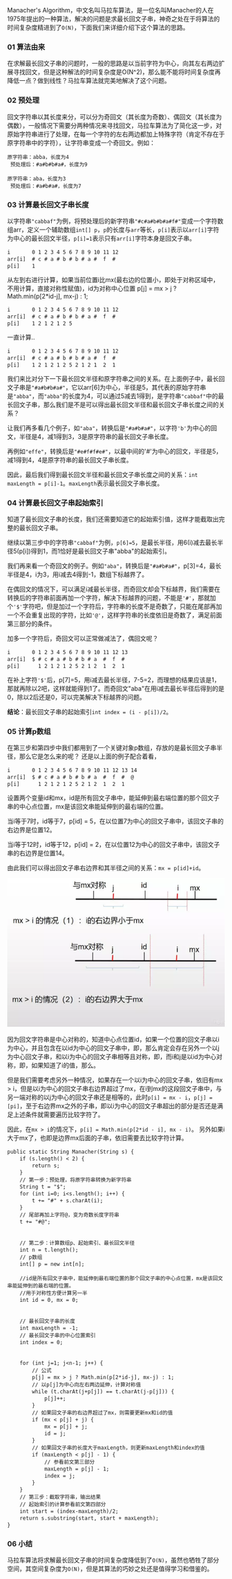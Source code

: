 Manacher's Algorithm，中文名叫马拉车算法，是一位名叫Manacher的人在1975年提出的一种算法，解决的问题是求最长回文子串，神奇之处在于将算法的时间复杂度精进到了`O(N)`，下面我们来详细介绍下这个算法的思路。
 

### 01 算法由来

在求解最长回文子串的问题时，一般的思路是以当前字符为中心，向其左右两边扩展寻找回文，但是这种解法的时间复杂度是O(N^2)，那么能不能将时间复杂度再降低一点？做到线性？马拉车算法就完美地解决了这个问题。
 

### 02 预处理

回文字符串以其长度来分，可以分为奇回文（其长度为奇数）、偶回文（其长度为偶数），一般情况下需要分两种情况来寻找回文，马拉车算法为了简化这一步，对原始字符串进行了处理，在每一个字符的左右两边都加上特殊字符（肯定不存在于原字符串中的字符），让字符串变成一个奇回文。例如：


```
原字符串：abba，长度为4
 预处理后：#a#b#b#a#，长度为9

原字符串：aba，长度为3
 预处理后：#a#b#a#，长度为7
```

 

### 03 计算最长回文子串长度




以字符串`"cabbaf"`为例，将预处理后的新字符串`"#c#a#b#b#a#f#"`变成一个字符数组arr，定义一个辅助数组`int[] p`，`p`的长度与`arr`等长，`p[i]`表示以`arr[i]`字符为中心的最长回文半径，`p[i]=1`表示只有`arr[i]`字符本身是回文子串。

```
i       0 1 2 3 4 5 6 7 8 9 10 11 12
arr[i]  # c # a # b # b # a #  f  #
p[i]    1 
```
从左到右进行计算，如果当前位置i比mx(最右边的位置小，即处于对称区域中，不用计算，直接对称性赋值)，id为对称中心位置
p[j] = mx > j ? Math.min(p[2*id-j], mx-j) : 1;

```
i       0 1 2 3 4 5 6 7 8 9 10 11 12
arr[i]  # c # a # b # b # a #  f  #
p[i]    1 2 1 2 1 2 5 
```
一直计算..
```
i       0 1 2 3 4 5 6 7 8 9 10 11 12
arr[i]  # c # a # b # b # a #  f  #
p[i]    1 2 1 2 1 2 5 2 1 2 1  2  1
```

我们来比对分下一下最长回文半径和原字符串之间的关系。在上面例子中，最长回文子串是`"#a#b#b#a#"`，它以arr[6]为中心，半径是5，其代表的原始字符串是`"abba"`，而`"abba"`的长度为4，可以通过5减去1得到，是字符串`"cabbaf"`中的最长回文子串，那么我们是不是可以得出最长回文半径和最长回文子串长度之间的关系？

让我们再多看几个例子，如`"aba"`，转换后是`"#a#b#a#"`，以字符`'b'`为中心的回文，半径是4，减1得到3，3是原字符串的最长回文子串长度。

再例如`"effe"`，转换后是`"#e#f#f#e#"`，以最中间的'#'为中心的回文，半径是5，减1得到4，4是原字符串的最长回文子串长度。

因此，最后我们得到最长回文半径和最长回文子串长度之间的关系：`int maxLength = p[i]-1`。`maxLength`表示最长回文子串长度。
 

### 04 计算最长回文子串起始索引

知道了最长回文子串的长度，我们还需要知道它的起始索引值，这样才能截取出完整的最长回文子串。

继续以第三步中的字符串`"cabbaf"`为例，`p[6]=5`，是最长半径，用6(i)减去最长半径5(p[i])得到1，而1恰好是最长回文子串"abba"的起始索引。

我们再来看一个奇回文的例子。例如`"aba"`，转换后是`"#a#b#a#"`，p[3]=4，最长半径是4，i为3，用i减去4得到-1，数组下标越界了。

在偶回文的情况下，可以满足i减最长半径，而奇回文却会下标越界，我们需要在转换后的字符串前面再加一个字符，解决下标越界的问题，不能是`'#'`，那就加个`'$'`字符吧，但是加过一个字符后，字符串的长度不是奇数了，只能在尾部再加一个不会重复出现的字符，比如`'@'`，这样字符串的长度依旧是奇数了，满足前面第三部分的条件。

加多一个字符后，奇回文可以正常做减法了，偶回文呢？

```
i       0 1 2 3 4 5 6 7 8 9 10 11 12 13
arr[i]  $ # c # a # b # b # a  #  f  #
p[i]      1 2 1 2 1 2 5 2 1 2  1  2  1
```

在补上字符`'$'`后，p[7]=5，用i减去最长半径，7-5=2，而理想的结果应该是1，那就再除以2吧，这样就能得到1了。而奇回文"aba"在用i减去最长半径后得到的是0，除以2后还是0，可以完美解决下标越界的问题。

**结论**：最长回文子串的起始索引`int index = (i - p[i])/2`。
 

### 05 计算p数组

在第三步和第四步中我们都用到了一个关键对象p数组，存放的是最长回文子串半径，那么它是怎么来的呢？
 还是以上面的例子配合着看，

```
i       0 1 2 3 4 5 6 7 8 9 10 11 12 13 14
arr[i]  $ # c # a # b # b # a  #  f  #  @ 
p[i]      1 2 1 2 1 2 5 2 1 2  1  2  1
```

设置两个变量id和mx，id是所有回文子串中，能延伸到最右端位置的那个回文子串的中心点位置，mx是该回文串能延伸到的最右端的位置。

当i等于7时，id等于7，p[id] = 5，在以位置7为中心的回文子串中，该回文子串的右边界是位置12。

当i等于12时，id等于12，p[id] = 2，在以位置12为中心的回文子串中，该回文子串的右边界是位置14。

由此我们可以得出回文子串右边界和其半径之间的关系：`mx = p[id]+id`。
 



![](https://raw.githubusercontent.com/binbinbin5/myPics/master/file/20190826213517.png)



 因为回文字符串是中心对称的，知道中心点位置id，如果一个位置的回文子串以i为中心，并且包含在以id为中心的回文子串中，即，那么肯定会存在另外一个以j为中心回文子串，和以i为中心的回文子串相等且对称，即，而i和j是以id为中心对称，即，如果知道了i的值，那么。

但是我们需要考虑另外一种情况，如果存在一个以i为中心的回文子串，依旧有mx > i，但是以i为中心的回文子串右边界超过了mx，在i到mx的这段回文子串中，与另一端对称的以j为中心的回文子串还是相等的，此时`p[i] = mx - i`，`p[j] = [pi]`，至于右边界mx之外的子串，即以i为中心的回文子串超出的部分是否还是满足上述条件就需要遍历比较字符了。

因此，在`mx > i`的情况下，`p[i] = Math.min(p[2*id - i], mx - i)`。
 另外如果i大于mx了，也即是边界mx后面的子串，依旧需要去比较字符计算。

```
public static String Manacher(String s) {
    if (s.length() < 2) {
        return s;
    }
    // 第一步：预处理，将原字符串转换为新字符串
    String t = "$";
    for (int i=0; i<s.length(); i++) {
        t += "#" + s.charAt(i);
    }
    // 尾部再加上字符@，变为奇数长度字符串
    t += "#@";
    
    
    // 第二步：计算数组p、起始索引、最长回文半径
    int n = t.length();
    // p数组
    int[] p = new int[n];
    
    //id是所有回文子串中，能延伸到最右端位置的那个回文子串的中心点位置，mx是该回文串能延伸到的最右端的位置。
    //用于对称性方便计算另一半
    int id = 0, mx = 0;
   
   
    // 最长回文子串的长度
    int maxLength = -1;
    // 最长回文子串的中心位置索引
    int index = 0;
    
    
    for (int j=1; j<n-1; j++) {
        // 公式
        p[j] = mx > j ? Math.min(p[2*id-j], mx-j) : 1;
        // 以p[j]为中心向左右两边延伸，计算对称值
        while (t.charAt(j+p[j]) == t.charAt(j-p[j])) {
            p[j]++;
        }
        // 如果回文子串的右边界超过了mx，则需要更新mx和id的值
        if (mx < p[j] + j) {
            mx = p[j] + j;
            id = j;
        }
        // 如果回文子串的长度大于maxLength，则更新maxLength和index的值
        if (maxLength < p[j] - 1) {
            // 参看前文第三部分
            maxLength = p[j] - 1;
            index = j;
        }
    }
    // 第三步：截取字符串，输出结果
    // 起始索引的计算参看前文第四部分
    int start = (index-maxLength)/2;
    return s.substring(start, start + maxLength);
}
```



### 06 小结

马拉车算法将求解最长回文子串的时间复杂度降低到了`O(N)`，虽然也牺牲了部分空间，其空间复杂度为`O(N)`，但是其算法的巧妙之处还是值得学习和借鉴的。